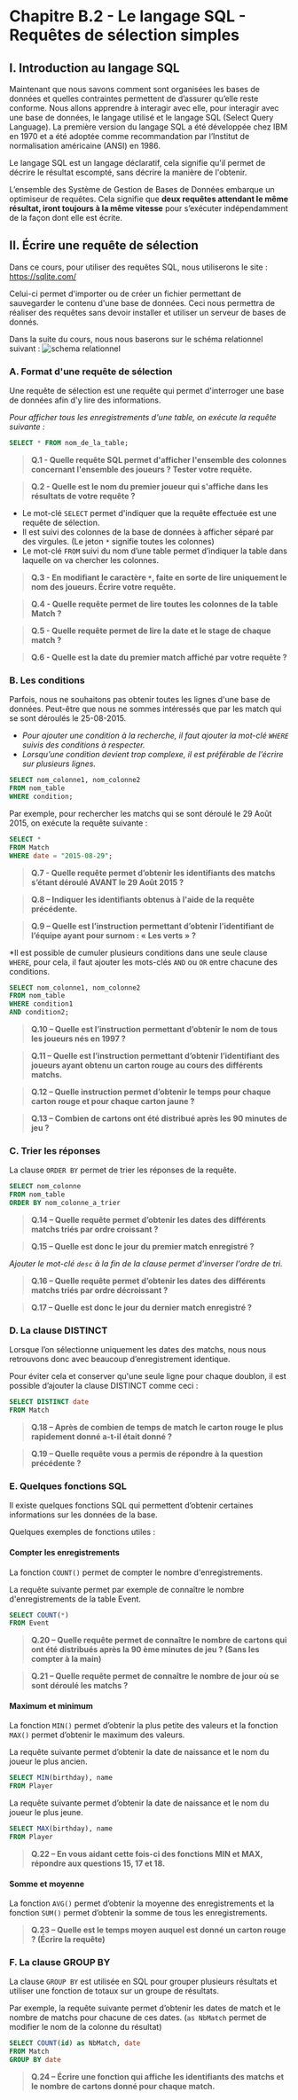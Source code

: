 # Chapitre B.2 - Le langage SQL - Requêtes de sélection simples

## I. Introduction au langage SQL
Maintenant que nous savons comment sont organisées les bases de données et quelles contraintes permettent de d’assurer qu’elle reste conforme. Nous allons apprendre à interagir avec elle, pour interagir avec une base de données, le langage utilisé et le langage SQL (Select Query Language). La première version du langage SQL a été développée chez IBM en 1970 et a été adoptée comme recommandation par l’Institut de normalisation américaine (ANSI) en 1986.

Le langage SQL est un langage déclaratif, cela signifie qu'il permet de décrire le résultat escompté, sans décrire la manière de l'obtenir.

L’ensemble des Système de Gestion de Bases de Données embarque un optimiseur de requêtes. Cela signifie que **deux requêtes attendant le même résultat, iront toujours à la même vitesse** pour s’exécuter indépendamment de la façon dont elle est écrite.

## II. Écrire une requête de sélection
Dans ce cours, pour utiliser des requêtes SQL, nous utiliserons le site : https://sqlite.com/

Celui-ci permet d'importer ou de créer un fichier permettant de sauvegarder le contenu d'une base de données. Ceci nous permettra de réaliser des requêtes sans devoir installer et utiliser un serveur de bases de donnés.

Dans la suite du cours, nous nous baserons sur le schéma relationnel suivant :
![schema relationnel](./media/schema_cours.png)
### A. Format d'une requête de sélection
Une requête de sélection est une requête qui permet d'interroger une base de données afin d'y lire des informations.

*Pour afficher tous les enregistrements d'une table, on exécute la requête suivante :*
```sql
SELECT * FROM nom_de_la_table;
```

> **Q.1 - Quelle requête SQL permet d'afficher l'ensemble des colonnes concernant l'ensemble des joueurs ? Tester votre requête.**

> **Q.2 - Quelle est le nom du premier joueur qui s'affiche dans les résultats de votre requête ?**
- Le mot-clé ```SELECT``` permet d'indiquer que la requête effectuée est une requête de sélection.
- Il est suivi des colonnes de la base de données à afficher séparé par des virgules. (Le jeton ```*``` signifie toutes les colonnes)
- Le mot-clé ```FROM``` suivi du nom d’une table permet d’indiquer la table dans laquelle on va chercher les colonnes.

> **Q.3 - En modifiant le caractère ```*```, faite en sorte de lire uniquement le nom des joueurs. Écrire votre requête.**

> **Q.4 - Quelle requête permet de lire toutes les colonnes de la table Match ?**

> **Q.5 - Quelle requête permet de lire la date et le stage de chaque match ?**

> **Q.6 - Quelle est la date du premier match affiché par votre requête ?**

### B. Les conditions
Parfois, nous ne souhaitons pas obtenir toutes les lignes d'une base de données. Peut-être que nous ne sommes intéressés que par les match qui se sont déroulés le 25-08-2015.

- *Pour ajouter une condition à la recherche, il faut ajouter la mot-clé ```WHERE``` suivis des conditions à respecter.*
- *Lorsqu’une condition devient trop complexe, il est préférable de l’écrire sur plusieurs lignes.*

```sql
SELECT nom_colonne1, nom_colonne2
FROM nom_table
WHERE condition;
```

Par exemple, pour rechercher les matchs qui se sont déroulé le 29 Août 2015, on exécute la requête suivante : 
```sql
SELECT *
FROM Match
WHERE date = "2015-08-29";
```

> **Q.7 - Quelle requête permet d’obtenir les identifiants des matchs s’étant déroulé AVANT le 29 Août 2015 ?**

> **Q.8 – Indiquer les identifiants obtenus à l'aide de la requête précédente.**

> **Q.9 – Quelle est l’instruction permettant d’obtenir l’identifiant de l’équipe ayant pour surnom : « Les verts » ?**

*Il est possible de cumuler plusieurs conditions dans une seule clause ```WHERE```, pour cela, il faut ajouter les mots-clés ```AND``` ou ```OR``` entre chacune des conditions.

```sql
SELECT nom_colonne1, nom_colonne2
FROM nom_table
WHERE condition1
AND condition2;
```

> **Q.10 – Quelle est l’instruction permettant d’obtenir le nom de tous les joueurs nés en 1997 ?**

> **Q.11 – Quelle est l’instruction permettant d’obtenir l’identifiant des joueurs ayant obtenu un carton rouge au cours des différents matchs.**

> **Q.12 – Quelle instruction permet d’obtenir le temps pour chaque carton rouge et pour chaque carton jaune ?**

> **Q.13 – Combien de cartons ont été distribué après les 90 minutes de jeu ?**

### C. Trier les réponses
La clause ```ORDER BY``` permet de trier les réponses de la requête.
```sql
SELECT nom_colonne
FROM nom_table
ORDER BY nom_colonne_a_trier
```

> **Q.14 – Quelle requête permet d’obtenir les dates des différents matchs triés par ordre croissant ?**

> **Q.15 – Quelle est donc le jour du premier match enregistré ?**

*Ajouter le mot-clé ```desc``` à la fin de la clause permet d'inverser l'ordre de tri.*

> **Q.16 – Quelle requête permet d’obtenir les dates des différents matchs triés par ordre décroissant ?**

> **Q.17 – Quelle est donc le jour du dernier match enregistré ?**

### D. La clause DISTINCT
Lorsque l’on sélectionne uniquement les dates des matchs, nous nous retrouvons donc avec beaucoup d’enregistrement identique. 

Pour éviter cela et conserver qu'une seule ligne pour chaque doublon, il est possible d’ajouter la clause DISTINCT comme ceci :
```sql
SELECT DISTINCT date
FROM Match
```

> **Q.18 – Après de combien de temps de match le carton rouge le plus rapidement donné a-t-il était donné ?**

> **Q.19 – Quelle requête vous a permis de répondre à la question précédente ?**

### E. Quelques fonctions SQL
Il existe quelques fonctions SQL qui permettent d’obtenir certaines informations sur les données de la base.

Quelques exemples de fonctions utiles :
#### Compter les enregistrements
La fonction ```COUNT()``` permet de compter le nombre d'enregistrements.

La requête suivante permet par exemple de connaître le nombre d'enregistrements de la table Event.
```sql
SELECT COUNT(*)
FROM Event
```

> **Q.20 – Quelle requête permet de connaître le nombre de cartons qui ont été distribués après la 90 ème minutes de jeu ? (Sans les compter à la main)**

> **Q.21 – Quelle requête permet de connaître le nombre de jour où se sont déroulé les matchs ?**

#### Maximum et minimum
La fonction ```MIN()``` permet d’obtenir la plus petite des valeurs et la fonction ```MAX()``` permet d’obtenir le maximum des valeurs.

La requête suivante permet d’obtenir la date de naissance et le nom du joueur le plus ancien.
```sql
SELECT MIN(birthday), name
FROM Player
```
La requête suivante permet d’obtenir la date de naissance et le nom du joueur le plus jeune.
```sql
SELECT MAX(birthday), name
FROM Player
```

> **Q.22 – En vous aidant cette fois-ci des fonctions MIN et MAX, répondre aux questions 15, 17 et 18.**

#### Somme et moyenne
La fonction ```AVG()``` permet d’obtenir la moyenne des enregistrements et la fonction ```SUM()``` permet d’obtenir la somme de tous les enregistrements.

> **Q.23 – Quelle est le temps moyen auquel est donné un carton rouge ? (Écrire la requête)**

### F. La clause GROUP BY
La clause ```GROUP BY``` est utilisée en SQL pour grouper plusieurs résultats et utiliser une fonction de totaux sur un groupe de résultats.

Par exemple, la requête suivante permet d’obtenir les dates de match et le nombre de matchs pour chacune de ces dates. (```as NbMatch``` permet de modifier le nom de la colonne du résultat)
```sql
SELECT COUNT(id) as NbMatch, date
FROM Match
GROUP BY date
```

> **Q.24 – Écrire une fonction qui affiche les identifiants des matchs et le nombre de cartons donné pour chaque match.**